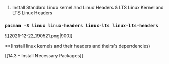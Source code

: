 1. Install Standard Linux kernel and Linux Headers & LTS Linux Kernel and LTS Linux Headers

### `pacman -S linux linux-headers linux-lts linux-lts-headers`

![[2021-12-22_190521.png|900]]

**(Install linux kernels and their headers and theirs's dependencies)

[[14.3 - Install Necessary Packages]]
